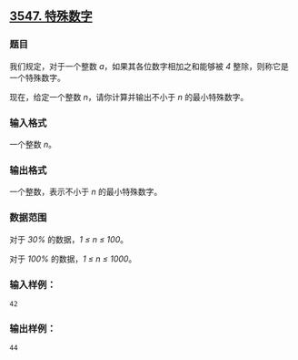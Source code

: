 ## [3547. 特殊数字](https://www.acwing.com/problem/content/3550/)

### 题目

我们规定，对于一个整数 *a*，如果其各位数字相加之和能够被 *4* 整除，则称它是一个特殊数字。

现在，给定一个整数 *n*，请你计算并输出不小于 *n* 的最小特殊数字。

### 输入格式

一个整数 *n*。

### 输出格式

一个整数，表示不小于 *n* 的最小特殊数字。

### 数据范围

对于 *30%* 的数据，*1 ≤ n ≤ 100*。

对于 *100%* 的数据，*1 ≤ n ≤ 1000*。

### 输入样例：

```
42
```

### 输出样例：

```
44
```
